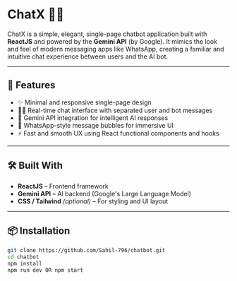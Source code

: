# ChatX 🧠💬

ChatX is a simple, elegant, single-page chatbot application built with **ReactJS** and powered by the **Gemini API** (by Google). It mimics the look and feel of modern messaging apps like WhatsApp, creating a familiar and intuitive chat experience between users and the AI bot.

---

## 🚀 Features

- ✨ Minimal and responsive single-page design
- 🧑‍💻 Real-time chat interface with separated user and bot messages
- 🤖 Gemini API integration for intelligent AI responses
- 💬 WhatsApp-style message bubbles for immersive UI
- ⚡ Fast and smooth UX using React functional components and hooks

---

## 🛠️ Built With

- **ReactJS** – Frontend framework
- **Gemini API** – AI backend (Google's Large Language Model)
- **CSS / Tailwind** *(optional)* – For styling and UI layout

---

## 📦 Installation

```bash
git clone https://github.com/Sahil-796/chatbot.git
cd chatbot
npm install
npm run dev OR npm start

